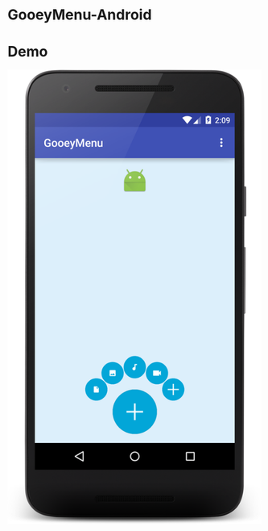 # GooeyMenu-Android
# Demo
![](https://github.com/bulbulhossen/GooeyMenu-Android/blob/master/demo.png?raw=true)
